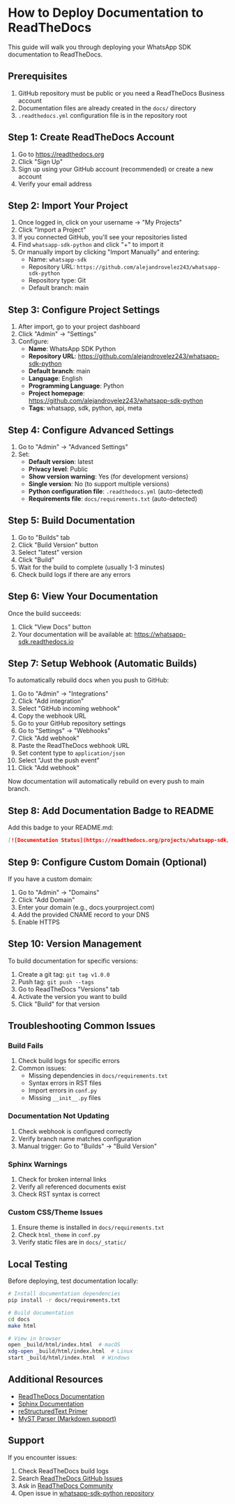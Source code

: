 # How to Deploy Documentation to ReadTheDocs

This guide will walk you through deploying your WhatsApp SDK documentation to ReadTheDocs.

## Prerequisites

1. GitHub repository must be public or you need a ReadTheDocs Business account
2. Documentation files are already created in the `docs/` directory
3. `.readthedocs.yml` configuration file is in the repository root

## Step 1: Create ReadTheDocs Account

1. Go to https://readthedocs.org
2. Click "Sign Up"
3. Sign up using your GitHub account (recommended) or create a new account
4. Verify your email address

## Step 2: Import Your Project

1. Once logged in, click on your username → "My Projects"
2. Click "Import a Project"
3. If you connected GitHub, you'll see your repositories listed
4. Find `whatsapp-sdk-python` and click "+" to import it
5. Or manually import by clicking "Import Manually" and entering:
   - Name: `whatsapp-sdk`
   - Repository URL: `https://github.com/alejandrovelez243/whatsapp-sdk-python`
   - Repository type: Git
   - Default branch: main

## Step 3: Configure Project Settings

1. After import, go to your project dashboard
2. Click "Admin" → "Settings"
3. Configure:
   - **Name**: WhatsApp SDK Python
   - **Repository URL**: https://github.com/alejandrovelez243/whatsapp-sdk-python
   - **Default branch**: main
   - **Language**: English
   - **Programming Language**: Python
   - **Project homepage**: https://github.com/alejandrovelez243/whatsapp-sdk-python
   - **Tags**: whatsapp, sdk, python, api, meta

## Step 4: Configure Advanced Settings

1. Go to "Admin" → "Advanced Settings"
2. Set:
   - **Default version**: latest
   - **Privacy level**: Public
   - **Show version warning**: Yes (for development versions)
   - **Single version**: No (to support multiple versions)
   - **Python configuration file**: `.readthedocs.yml` (auto-detected)
   - **Requirements file**: `docs/requirements.txt` (auto-detected)

## Step 5: Build Documentation

1. Go to "Builds" tab
2. Click "Build Version" button
3. Select "latest" version
4. Click "Build"
5. Wait for the build to complete (usually 1-3 minutes)
6. Check build logs if there are any errors

## Step 6: View Your Documentation

Once the build succeeds:
1. Click "View Docs" button
2. Your documentation will be available at: https://whatsapp-sdk.readthedocs.io

## Step 7: Setup Webhook (Automatic Builds)

To automatically rebuild docs when you push to GitHub:

1. Go to "Admin" → "Integrations"
2. Click "Add integration"
3. Select "GitHub incoming webhook"
4. Copy the webhook URL
5. Go to your GitHub repository settings
6. Go to "Settings" → "Webhooks"
7. Click "Add webhook"
8. Paste the ReadTheDocs webhook URL
9. Set content type to `application/json`
10. Select "Just the push event"
11. Click "Add webhook"

Now documentation will automatically rebuild on every push to main branch.

## Step 8: Add Documentation Badge to README

Add this badge to your README.md:

```markdown
[![Documentation Status](https://readthedocs.org/projects/whatsapp-sdk/badge/?version=latest)](https://whatsapp-sdk.readthedocs.io/en/latest/?badge=latest)
```

## Step 9: Configure Custom Domain (Optional)

If you have a custom domain:

1. Go to "Admin" → "Domains"
2. Click "Add Domain"
3. Enter your domain (e.g., docs.yourproject.com)
4. Add the provided CNAME record to your DNS
5. Enable HTTPS

## Step 10: Version Management

To build documentation for specific versions:

1. Create a git tag: `git tag v1.0.0`
2. Push tag: `git push --tags`
3. Go to ReadTheDocs "Versions" tab
4. Activate the version you want to build
5. Click "Build" for that version

## Troubleshooting Common Issues

### Build Fails

1. Check build logs for specific errors
2. Common issues:
   - Missing dependencies in `docs/requirements.txt`
   - Syntax errors in RST files
   - Import errors in `conf.py`
   - Missing `__init__.py` files

### Documentation Not Updating

1. Check webhook is configured correctly
2. Verify branch name matches configuration
3. Manual trigger: Go to "Builds" → "Build Version"

### Sphinx Warnings

1. Check for broken internal links
2. Verify all referenced documents exist
3. Check RST syntax is correct

### Custom CSS/Theme Issues

1. Ensure theme is installed in `docs/requirements.txt`
2. Check `html_theme` in `conf.py`
3. Verify static files are in `docs/_static/`

## Local Testing

Before deploying, test documentation locally:

```bash
# Install documentation dependencies
pip install -r docs/requirements.txt

# Build documentation
cd docs
make html

# View in browser
open _build/html/index.html  # macOS
xdg-open _build/html/index.html  # Linux
start _build/html/index.html  # Windows
```

## Additional Resources

- [ReadTheDocs Documentation](https://docs.readthedocs.io)
- [Sphinx Documentation](https://www.sphinx-doc.org)
- [reStructuredText Primer](https://www.sphinx-doc.org/en/master/usage/restructuredtext/basics.html)
- [MyST Parser (Markdown support)](https://myst-parser.readthedocs.io)

## Support

If you encounter issues:
1. Check ReadTheDocs build logs
2. Search [ReadTheDocs GitHub Issues](https://github.com/readthedocs/readthedocs.org/issues)
3. Ask in [ReadTheDocs Community](https://readthedocs.org/support/)
4. Open issue in [whatsapp-sdk-python repository](https://github.com/alejandrovelez243/whatsapp-sdk-python/issues)
